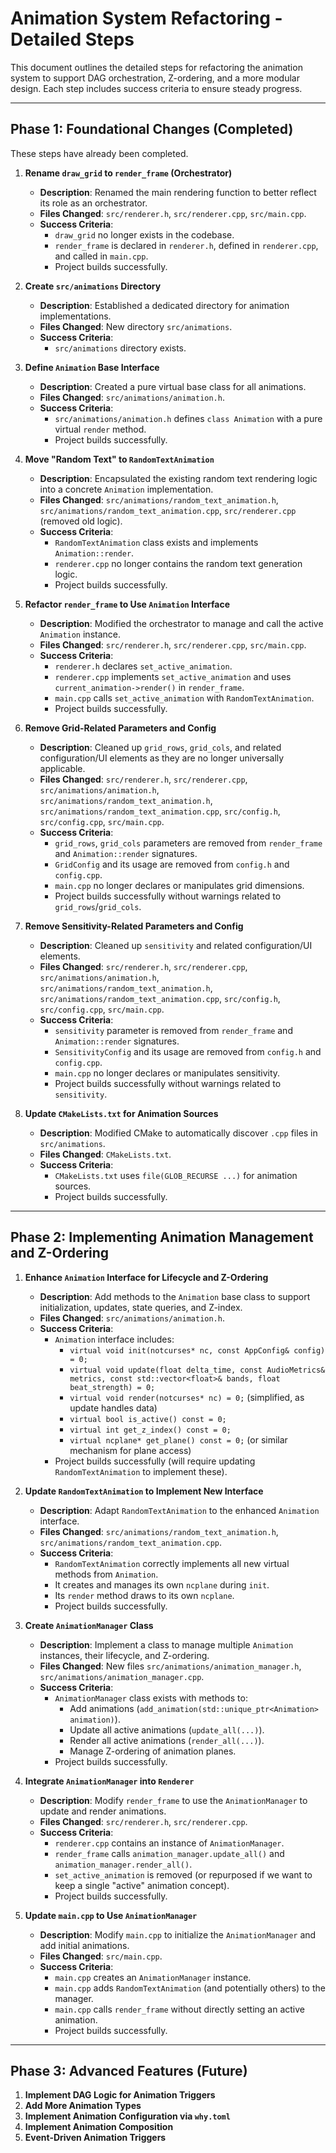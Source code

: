 # Animation System Refactoring - Detailed Steps

This document outlines the detailed steps for refactoring the animation system to support DAG orchestration, Z-ordering, and a more modular design. Each step includes success criteria to ensure steady progress.

---

## Phase 1: Foundational Changes (Completed)

These steps have already been completed.

1.  **Rename `draw_grid` to `render_frame` (Orchestrator)**
    *   **Description**: Renamed the main rendering function to better reflect its role as an orchestrator.
    *   **Files Changed**: `src/renderer.h`, `src/renderer.cpp`, `src/main.cpp`.
    *   **Success Criteria**:
        *   `draw_grid` no longer exists in the codebase.
        *   `render_frame` is declared in `renderer.h`, defined in `renderer.cpp`, and called in `main.cpp`.
        *   Project builds successfully.

2.  **Create `src/animations` Directory**
    *   **Description**: Established a dedicated directory for animation implementations.
    *   **Files Changed**: New directory `src/animations`.
    *   **Success Criteria**:
        *   `src/animations` directory exists.

3.  **Define `Animation` Base Interface**
    *   **Description**: Created a pure virtual base class for all animations.
    *   **Files Changed**: `src/animations/animation.h`.
    *   **Success Criteria**:
        *   `src/animations/animation.h` defines `class Animation` with a pure virtual `render` method.
        *   Project builds successfully.

4.  **Move "Random Text" to `RandomTextAnimation`**
    *   **Description**: Encapsulated the existing random text rendering logic into a concrete `Animation` implementation.
    *   **Files Changed**: `src/animations/random_text_animation.h`, `src/animations/random_text_animation.cpp`, `src/renderer.cpp` (removed old logic).
    *   **Success Criteria**:
        *   `RandomTextAnimation` class exists and implements `Animation::render`.
        *   `renderer.cpp` no longer contains the random text generation logic.
        *   Project builds successfully.

5.  **Refactor `render_frame` to Use `Animation` Interface**
    *   **Description**: Modified the orchestrator to manage and call the active `Animation` instance.
    *   **Files Changed**: `src/renderer.h`, `src/renderer.cpp`, `src/main.cpp`.
    *   **Success Criteria**:
        *   `renderer.h` declares `set_active_animation`.
        *   `renderer.cpp` implements `set_active_animation` and uses `current_animation->render()` in `render_frame`.
        *   `main.cpp` calls `set_active_animation` with `RandomTextAnimation`.
        *   Project builds successfully.

6.  **Remove Grid-Related Parameters and Config**
    *   **Description**: Cleaned up `grid_rows`, `grid_cols`, and related configuration/UI elements as they are no longer universally applicable.
    *   **Files Changed**: `src/renderer.h`, `src/renderer.cpp`, `src/animations/animation.h`, `src/animations/random_text_animation.h`, `src/animations/random_text_animation.cpp`, `src/config.h`, `src/config.cpp`, `src/main.cpp`.
    *   **Success Criteria**:
        *   `grid_rows`, `grid_cols` parameters are removed from `render_frame` and `Animation::render` signatures.
        *   `GridConfig` and its usage are removed from `config.h` and `config.cpp`.
        *   `main.cpp` no longer declares or manipulates grid dimensions.
        *   Project builds successfully without warnings related to `grid_rows`/`grid_cols`.

7.  **Remove Sensitivity-Related Parameters and Config**
    *   **Description**: Cleaned up `sensitivity` and related configuration/UI elements.
    *   **Files Changed**: `src/renderer.h`, `src/renderer.cpp`, `src/animations/animation.h`, `src/animations/random_text_animation.h`, `src/animations/random_text_animation.cpp`, `src/config.h`, `src/config.cpp`, `src/main.cpp`.
    *   **Success Criteria**:
        *   `sensitivity` parameter is removed from `render_frame` and `Animation::render` signatures.
        *   `SensitivityConfig` and its usage are removed from `config.h` and `config.cpp`.
        *   `main.cpp` no longer declares or manipulates sensitivity.
        *   Project builds successfully without warnings related to `sensitivity`.

8.  **Update `CMakeLists.txt` for Animation Sources**
    *   **Description**: Modified CMake to automatically discover `.cpp` files in `src/animations`.
    *   **Files Changed**: `CMakeLists.txt`.
    *   **Success Criteria**:
        *   `CMakeLists.txt` uses `file(GLOB_RECURSE ...)` for animation sources.
        *   Project builds successfully.

---

## Phase 2: Implementing Animation Management and Z-Ordering

1.  **Enhance `Animation` Interface for Lifecycle and Z-Ordering**
    *   **Description**: Add methods to the `Animation` base class to support initialization, updates, state queries, and Z-index.
    *   **Files Changed**: `src/animations/animation.h`.
    *   **Success Criteria**:
        *   `Animation` interface includes:
            *   `virtual void init(notcurses* nc, const AppConfig& config) = 0;`
            *   `virtual void update(float delta_time, const AudioMetrics& metrics, const std::vector<float>& bands, float beat_strength) = 0;`
            *   `virtual void render(notcurses* nc) = 0;` (simplified, as update handles data)
            *   `virtual bool is_active() const = 0;`
            *   `virtual int get_z_index() const = 0;`
            *   `virtual ncplane* get_plane() const = 0;` (or similar mechanism for plane access)
        *   Project builds successfully (will require updating `RandomTextAnimation` to implement these).

2.  **Update `RandomTextAnimation` to Implement New Interface**
    *   **Description**: Adapt `RandomTextAnimation` to the enhanced `Animation` interface.
    *   **Files Changed**: `src/animations/random_text_animation.h`, `src/animations/random_text_animation.cpp`.
    *   **Success Criteria**:
        *   `RandomTextAnimation` correctly implements all new virtual methods from `Animation`.
        *   It creates and manages its own `ncplane` during `init`.
        *   Its `render` method draws to its own `ncplane`.
        *   Project builds successfully.

3.  **Create `AnimationManager` Class**
    *   **Description**: Implement a class to manage multiple `Animation` instances, their lifecycle, and Z-ordering.
    *   **Files Changed**: New files `src/animations/animation_manager.h`, `src/animations/animation_manager.cpp`.
    *   **Success Criteria**:
        *   `AnimationManager` class exists with methods to:
            *   Add animations (`add_animation(std::unique_ptr<Animation> animation)`).
            *   Update all active animations (`update_all(...)`).
            *   Render all active animations (`render_all(...)`).
            *   Manage Z-ordering of animation planes.
        *   Project builds successfully.

4.  **Integrate `AnimationManager` into `Renderer`**
    *   **Description**: Modify `render_frame` to use the `AnimationManager` to update and render animations.
    *   **Files Changed**: `src/renderer.h`, `src/renderer.cpp`.
    *   **Success Criteria**:
        *   `renderer.cpp` contains an instance of `AnimationManager`.
        *   `render_frame` calls `animation_manager.update_all()` and `animation_manager.render_all()`.
        *   `set_active_animation` is removed (or repurposed if we want to keep a single "active" animation concept).
        *   Project builds successfully.

5.  **Update `main.cpp` to Use `AnimationManager`**
    *   **Description**: Modify `main.cpp` to initialize the `AnimationManager` and add initial animations.
    *   **Files Changed**: `src/main.cpp`.
    *   **Success Criteria**:
        *   `main.cpp` creates an `AnimationManager` instance.
        *   `main.cpp` adds `RandomTextAnimation` (and potentially others) to the manager.
        *   `main.cpp` calls `render_frame` without directly setting an active animation.
        *   Project builds successfully.

---

## Phase 3: Advanced Features (Future)

1.  **Implement DAG Logic for Animation Triggers**
2.  **Add More Animation Types**
3.  **Implement Animation Configuration via `why.toml`**
4.  **Implement Animation Composition**
5.  **Event-Driven Animation Triggers**
